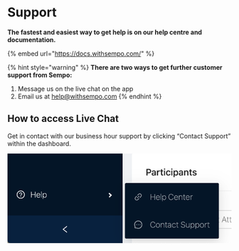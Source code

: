 # Support

**The fastest and easiest way to get help is on our help centre and documentation.**

{% embed url="https://docs.withsempo.com/" %}

{% hint style="warning" %}
**There are two ways to get further customer support from Sempo:**

1. Message us on the live chat on the app
2. Email us at [help@withsempo.com](mailto:help@withsempo.com)
{% endhint %}

## How to access Live Chat

Get in contact with our business hour support by clicking “Contact Support” within the dashboard.

![&quot;Contact Support&quot; button on bottom left of the Sempo Dashboard.](../.gitbook/assets/screen-shot-2020-09-10-at-11.13.48-am.png)

 


